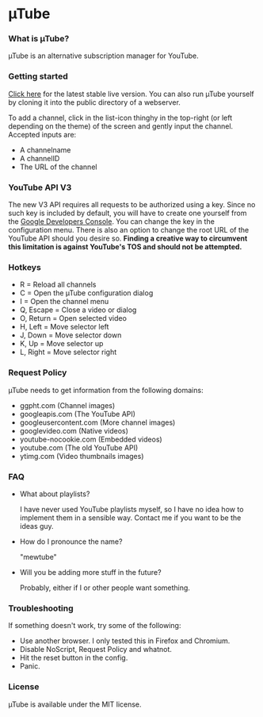 µTube
=====

### What is µTube?
µTube is an alternative subscription manager for YouTube.

### Getting started
[Click here](http://polyfloyd.github.io/uTube/) for the latest stable live
version. You can also run µTube yourself by cloning it into the public
directory of a webserver.

To add a channel, click in the list-icon thinghy in the top-right (or left
depending on the theme) of the screen and gently input the channel.
Accepted inputs are:
 *  A channelname
 *  A channelID
 *  The URL of the channel

### YouTube API V3
The new V3 API requires all requests to be authorized using a key. Since no such
key is included by default, you will have to create one yourself from the
[Google Developers Console](https://console.developers.google.com/project).
You can change the key in the configuration menu. There is also an option to
change the root URL of the YouTube API should you desire so.
__Finding a creative way to circumvent this limitation is against YouTube's TOS
and should not be attempted.__

### Hotkeys
 *  R = Reload all channels
 *  C = Open the µTube configuration dialog
 *  I = Open the channel menu
 *  Q, Escape = Close a video or dialog
 *  O, Return = Open selected video
 *  H, Left = Move selector left
 *  J, Down = Move selector down
 *  K, Up = Move selector up
 *  L, Right = Move selector right

### Request Policy
µTube needs to get information from the following domains:
 *  ggpht.com (Channel images)
 *  googleapis.com (The YouTube API)
 *  googleusercontent.com (More channel images)
 *  googlevideo.com (Native videos)
 *  youtube-nocookie.com (Embedded videos)
 *  youtube.com (The old YouTube API)
 *  ytimg.com (Video thumbnails images)

### FAQ
 *  What about playlists?

    I have never used YouTube playlists myself, so I have no idea how to
    implement them in a sensible way. Contact me if you want to be the ideas
    guy.

 *  How do I pronounce the name?

    "mewtube"

 *  Will you be adding more stuff in the future?

    Probably, either if I or other people want something.

### Troubleshooting
If something doesn't work, try some of the following:
 *  Use another browser. I only tested this in Firefox and Chromium.
 *  Disable NoScript, Request Policy and whatnot.
 *  Hit the reset button in the config.
 *  Panic.

### License
µTube is available under the MIT license.
